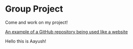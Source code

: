 # Group Project

Come and work on my project!

[An example of a GitHub repository being used like a website](https://github.com/BikeOttawa/OSM-Bike-Ottawa-Tagging-Guide)

Hello this is Aayush!
